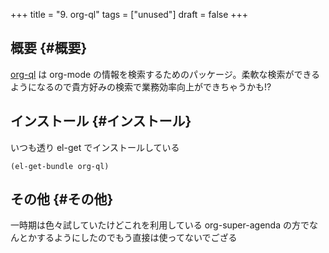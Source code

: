 +++
title = "9. org-ql"
tags = ["unused"]
draft = false
+++

## 概要 {#概要}

[org-ql](https://github.com/alphapapa/org-ql) は org-mode の情報を検索するためのパッケージ。柔軟な検索ができるようになるので貴方好みの検索で業務効率向上ができちゃうかも!?


## インストール {#インストール}

いつも透り el-get でインストールしている

```emacs-lisp
(el-get-bundle org-ql)
```


## その他 {#その他}

一時期は色々試していたけどこれを利用している org-super-agenda の方でなんとかするようにしたのでもう直接は使ってないでござる
